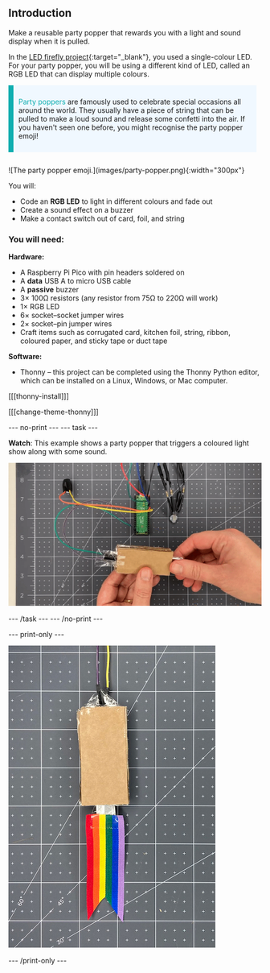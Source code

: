 ## Introduction

Make a reusable party popper that rewards you with a light and sound display when it is pulled.

In the [LED firefly project](https://projects.raspberrypi.org/en/projects/led-firefly){:target="_blank"}, you used a single-colour LED. For your party popper, you will be using a different kind of LED, called an RGB LED that can display multiple colours.

<div style="display: flex; flex-wrap: wrap">
<div style="flex-basis: 200px; flex-grow: 1; margin-right: 10px;">
<div style="border-left: solid; border-width:10px; border-color: #0faeb0; background-color: aliceblue; padding: 10px; display:flex; margin-bottom: 27px;"><p><span style="color: #0faeb0">Party poppers</span> are famously used to celebrate special occasions all around the world. They usually have a piece of string that can be pulled to make a loud sound and release some confetti into the air. If you haven't seen one before, you might recognise the party popper emoji!</p>
</div>
<div>
![The party popper emoji.](images/party-popper.png){:width="300px"}
</div>
</div>
</div>

You will:

+ Code an **RGB LED** to light in different colours and fade out 
+ Create a sound effect on a buzzer
+ Make a contact switch out of card, foil, and string

### You will need:

**Hardware:**
+ A Raspberry Pi Pico with pin headers soldered on  
+ A **data** USB A to micro USB cable
+ A **passive** buzzer
+ 3× 100Ω resistors (any resistor from 75Ω to 220Ω will work)
+ 1× RGB LED 
+ 6× socket–socket jumper wires
+ 2× socket–pin jumper wires 
+ Craft items such as corrugated card, kitchen foil, string, ribbon, coloured paper, and sticky tape or duct tape

**Software:**
+ Thonny – this project can be completed using the Thonny Python editor, which can be installed on a Linux, Windows, or Mac computer.

[[[thonny-install]]]

[[[change-theme-thonny]]]


--- no-print ---
--- task ---
  
**Watch**: This example shows a party popper that triggers a coloured light show along with some sound. 

![A small piece of foil is pulled out of the popper switch and an LED lights up and a sound plays.](images/full-popper-test.gif)

--- /task ---
--- /no-print ---

--- print-only ---

![A party popper made from cardboard with a ribbon tail.](images/add-ribbon.jpg)

--- /print-only ---
